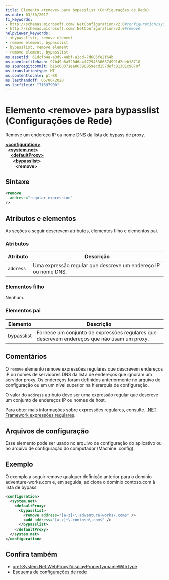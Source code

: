 ```yaml
---
title: Elemento <remove> para bypasslist (Configurações de Rede)
ms.date: 03/30/2017
f1_keywords:
- http://schemas.microsoft.com/.NetConfiguration/v2.0#configuration/system.net/defaultProxy/bypasslist/remove
- http://schemas.microsoft.com/.NetConfiguration/v2.0#remove
helpviewer_keywords:
- <bypasslist>, remove element
- remove element, bypasslist
- bypasslist, remove element
- remove element, bypasslist
ms.assetid: 61dcfb4a-e3d9-4abf-a2cd-7d685fe2f64b
ms.openlocfilehash: 97b49a8a520d6a4f72945366874991d2deb18710
ms.sourcegitcommit: b16c00371ea06398859ecd157defc81301c9070f
ms.translationtype: MT
ms.contentlocale: pt-BR
ms.lasthandoff: 06/06/2020
ms.locfileid: "71697900"
---
```

# <a name="remove-element-for-bypasslist-network-settings"></a>Elemento \<remove> para bypasslist (Configurações de Rede)

Remove um endereço IP ou nome DNS da lista de bypass de proxy.

[**\<configuration>**](../configuration-element.md)  
&nbsp;&nbsp;[**\<system.net>**](system-net-element-network-settings.md)  
&nbsp;&nbsp;&nbsp;&nbsp;[**\<defaultProxy>**](defaultproxy-element-network-settings.md)  
&nbsp;&nbsp;&nbsp;&nbsp;&nbsp;&nbsp;[**\<bypasslist>**](bypasslist-element-network-settings.md)  
&nbsp;&nbsp;&nbsp;&nbsp;&nbsp;&nbsp;&nbsp;&nbsp;**\<remove>**  

## <a name="syntax"></a>Sintaxe

```xml
<remove
  address="regular expression"
/>
```

## <a name="attributes-and-elements"></a>Atributos e elementos

As seções a seguir descrevem atributos, elementos filho e elementos pai.

### <a name="attributes"></a>Atributos

|**Atributo**|**Descrição**|
|-------------------|---------------------|
|`address`|Uma expressão regular que descreve um endereço IP ou nome DNS.|

### <a name="child-elements"></a>Elementos filho

Nenhum.

### <a name="parent-elements"></a>Elementos pai

|**Elemento**|**Descrição**|
|-----------------|---------------------|
|[bypasslist](bypasslist-element-network-settings.md)|Fornece um conjunto de expressões regulares que descrevem endereços que não usam um proxy.|

## <a name="remarks"></a>Comentários

O `remove` elemento remove expressões regulares que descrevem endereços IP ou nomes de servidores DNS da lista de endereços que ignoram um servidor proxy. Os endereços foram definidos anteriormente no arquivo de configuração ou em um nível superior na hierarquia de configuração.

O valor do `address` atributo deve ser uma expressão regular que descreve um conjunto de endereços IP ou nomes de host.

Para obter mais informações sobre expressões regulares, consulte. [.NET Framework expressões regulares](../../../../standard/base-types/regular-expressions.md).

## <a name="configuration-files"></a>Arquivos de configuração

Esse elemento pode ser usado no arquivo de configuração do aplicativo ou no arquivo de configuração do computador (Machine. config).

## <a name="example"></a>Exemplo

O exemplo a seguir remove qualquer definição anterior para o domínio adventure-works.com e, em seguida, adiciona o domínio contoso.com à lista de bypass.

```xml
<configuration>
  <system.net>
    <defaultProxy>
      <bypasslist>
        <remove address="[a-z]+\.adventure-works\.com$" />
        <add address="[a-z]+\.contoso\.com$" />
      </bypasslist>
    </defaultProxy>
  </system.net>
</configuration>
```

## <a name="see-also"></a>Confira também

- <xref:System.Net.WebProxy?displayProperty=nameWithType>
- [Esquema de configurações de rede](index.md)
